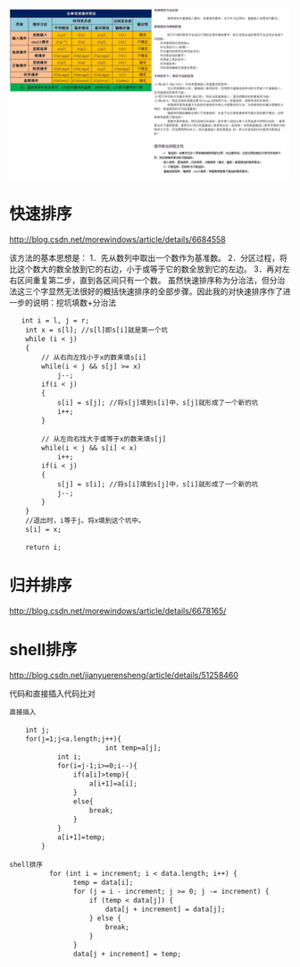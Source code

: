 ![](排序.png)
# 快速排序
http://blog.csdn.net/morewindows/article/details/6684558

该方法的基本思想是：
1．先从数列中取出一个数作为基准数。
2．分区过程，将比这个数大的数全放到它的右边，小于或等于它的数全放到它的左边。
3．再对左右区间重复第二步，直到各区间只有一个数。
虽然快速排序称为分治法，但分治法这三个字显然无法很好的概括快速排序的全部步骤。因此我的对快速排序作了进一步的说明：挖坑填数+分治法
```
   int i = l, j = r;  
    int x = s[l]; //s[l]即s[i]就是第一个坑  
    while (i < j)  
    {  
        // 从右向左找小于x的数来填s[i]  
        while(i < j && s[j] >= x)   
            j--;    
        if(i < j)   
        {  
            s[i] = s[j]; //将s[j]填到s[i]中，s[j]就形成了一个新的坑  
            i++;  
        }  
  
        // 从左向右找大于或等于x的数来填s[j]  
        while(i < j && s[i] < x)  
            i++;    
        if(i < j)   
        {  
            s[j] = s[i]; //将s[i]填到s[j]中，s[i]就形成了一个新的坑  
            j--;  
        }  
    }  
    //退出时，i等于j。将x填到这个坑中。  
    s[i] = x;  
  
    return i; 
```
# 归并排序
http://blog.csdn.net/morewindows/article/details/6678165/

# shell排序
http://blog.csdn.net/jianyuerensheng/article/details/51258460

代码和直接插入代码比对
```
直接插入

	int j;
	for(j=1;j<a.length;j++){
                        int temp=a[j];
			int i;
			for(i=j-1;i>=0;i--){
				if(a[i]>temp){
					a[i+1]=a[i];
				}
				else{
					break;
				}
			}
			a[i+1]=temp;
		}

shell排序
          for (int i = increment; i < data.length; i++) {
                temp = data[i];
                for (j = i - increment; j >= 0; j -= increment) {
                    if (temp < data[j]) {
                        data[j + increment] = data[j];
                    } else {
                        break;
                    }
                }
                data[j + increment] = temp;



```



